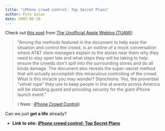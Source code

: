 ```yaml
---
title: "iPhone crowd control: Top Secret Plans"
author: Pito Salas
date: 2007-06-20
---
```




Check out [this
post](<http://feeds.tuaw.com/~r/weblogsinc/tuaw/~3/126525047/>) from [The
Unofficial Apple Weblog (TUAW)](<http://www.tuaw.com>):

> "Among the methods featured in the document to help ease the situation and
> control the crowd, is an outline of a mock conversation where AT&T store
> managers explain to the stores near them why they need to stay open late and
> what steps they will be taking to help ensure the crowds don't spill into
> the surrounding stores and do all kinda damage. The document also reveals
> the super-secret method that will actually accomplish this miraculous
> controlling of the crowd. What is this miracle you may wonder? Stanchions.
> Yes, the proverbial "velvet rope" they use to keep people in line at events
> across America will be standing guard and providing security for the giant
> iPhone launch event."
>
> ( **from** : [iPhone Crowd
> Control](<http://feeds.tuaw.com/~r/weblogsinc/tuaw/~3/126525047/>))

Can we just **get a life** already?


* **Link to site:** **[iPhone crowd control: Top Secret Plans](None)**
